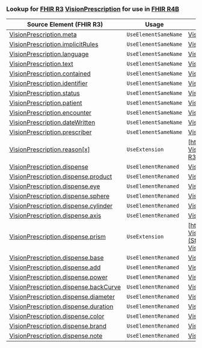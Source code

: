 ### Lookup for [FHIR R3](https://hl7.org/fhir/STU3/) [VisionPrescription](https://hl7.org/fhir/STU3/VisionPrescription.html) for use in [FHIR R4B](https://hl7.org/fhir/R4B/)

| Source Element (FHIR R3) | Usage | Target |
| -------------- | ----- | ------ |
| [VisionPrescription.meta](https://hl7.org/fhir/STU3/VisionPrescription.html#resource) | `UseElementSameName` | [VisionPrescription.meta](https://hl7.org/fhir/R4B/VisionPrescription.html#resource) |
| [VisionPrescription.implicitRules](https://hl7.org/fhir/STU3/VisionPrescription.html#resource) | `UseElementSameName` | [VisionPrescription.implicitRules](https://hl7.org/fhir/R4B/VisionPrescription.html#resource) |
| [VisionPrescription.language](https://hl7.org/fhir/STU3/VisionPrescription.html#resource) | `UseElementSameName` | [VisionPrescription.language](https://hl7.org/fhir/R4B/VisionPrescription.html#resource) |
| [VisionPrescription.text](https://hl7.org/fhir/STU3/VisionPrescription.html#resource) | `UseElementSameName` | [VisionPrescription.text](https://hl7.org/fhir/R4B/VisionPrescription.html#resource) |
| [VisionPrescription.contained](https://hl7.org/fhir/STU3/VisionPrescription.html#resource) | `UseElementSameName` | [VisionPrescription.contained](https://hl7.org/fhir/R4B/VisionPrescription.html#resource) |
| [VisionPrescription.identifier](https://hl7.org/fhir/STU3/VisionPrescription.html#resource) | `UseElementSameName` | [VisionPrescription.identifier](https://hl7.org/fhir/R4B/VisionPrescription.html#resource) |
| [VisionPrescription.status](https://hl7.org/fhir/STU3/VisionPrescription.html#resource) | `UseElementSameName` | [VisionPrescription.status](https://hl7.org/fhir/R4B/VisionPrescription.html#resource) |
| [VisionPrescription.patient](https://hl7.org/fhir/STU3/VisionPrescription.html#resource) | `UseElementSameName` | [VisionPrescription.patient](https://hl7.org/fhir/R4B/VisionPrescription.html#resource) |
| [VisionPrescription.encounter](https://hl7.org/fhir/STU3/VisionPrescription.html#resource) | `UseElementSameName` | [VisionPrescription.encounter](https://hl7.org/fhir/R4B/VisionPrescription.html#resource) |
| [VisionPrescription.dateWritten](https://hl7.org/fhir/STU3/VisionPrescription.html#resource) | `UseElementSameName` | [VisionPrescription.dateWritten](https://hl7.org/fhir/R4B/VisionPrescription.html#resource) |
| [VisionPrescription.prescriber](https://hl7.org/fhir/STU3/VisionPrescription.html#resource) | `UseElementSameName` | [VisionPrescription.prescriber](https://hl7.org/fhir/R4B/VisionPrescription.html#resource) |
| [VisionPrescription.reason[x]](https://hl7.org/fhir/STU3/VisionPrescription.html#resource) | `UseExtension` | [http://hl7.org/fhir/3.0/StructureDefinition/extension-VisionPrescription.reason](StructureDefinition-ext-R3-VisionPrescription.reason.html) |
| [VisionPrescription.dispense](https://hl7.org/fhir/STU3/VisionPrescription.html#resource) | `UseElementRenamed` | [VisionPrescription.lensSpecification](https://hl7.org/fhir/R4B/VisionPrescription.html#resource) |
| [VisionPrescription.dispense.product](https://hl7.org/fhir/STU3/VisionPrescription.html#resource) | `UseElementRenamed` | [VisionPrescription.lensSpecification.product](https://hl7.org/fhir/R4B/VisionPrescription.html#resource) |
| [VisionPrescription.dispense.eye](https://hl7.org/fhir/STU3/VisionPrescription.html#resource) | `UseElementRenamed` | [VisionPrescription.lensSpecification.eye](https://hl7.org/fhir/R4B/VisionPrescription.html#resource) |
| [VisionPrescription.dispense.sphere](https://hl7.org/fhir/STU3/VisionPrescription.html#resource) | `UseElementRenamed` | [VisionPrescription.lensSpecification.sphere](https://hl7.org/fhir/R4B/VisionPrescription.html#resource) |
| [VisionPrescription.dispense.cylinder](https://hl7.org/fhir/STU3/VisionPrescription.html#resource) | `UseElementRenamed` | [VisionPrescription.lensSpecification.cylinder](https://hl7.org/fhir/R4B/VisionPrescription.html#resource) |
| [VisionPrescription.dispense.axis](https://hl7.org/fhir/STU3/VisionPrescription.html#resource) | `UseElementRenamed` | [VisionPrescription.lensSpecification.axis](https://hl7.org/fhir/R4B/VisionPrescription.html#resource) |
| [VisionPrescription.dispense.prism](https://hl7.org/fhir/STU3/VisionPrescription.html#resource) | `UseExtension` | [http://hl7.org/fhir/3.0/StructureDefinition/extension-VisionPrescription.dispense.prism](StructureDefinition-ext-R3-VisionPrescription.di.prism.html) |
| [VisionPrescription.dispense.base](https://hl7.org/fhir/STU3/VisionPrescription.html#resource) | `UseElementRenamed` | [VisionPrescription.lensSpecification.prism.base](https://hl7.org/fhir/R4B/VisionPrescription.html#resource) |
| [VisionPrescription.dispense.add](https://hl7.org/fhir/STU3/VisionPrescription.html#resource) | `UseElementRenamed` | [VisionPrescription.lensSpecification.add](https://hl7.org/fhir/R4B/VisionPrescription.html#resource) |
| [VisionPrescription.dispense.power](https://hl7.org/fhir/STU3/VisionPrescription.html#resource) | `UseElementRenamed` | [VisionPrescription.lensSpecification.power](https://hl7.org/fhir/R4B/VisionPrescription.html#resource) |
| [VisionPrescription.dispense.backCurve](https://hl7.org/fhir/STU3/VisionPrescription.html#resource) | `UseElementRenamed` | [VisionPrescription.lensSpecification.backCurve](https://hl7.org/fhir/R4B/VisionPrescription.html#resource) |
| [VisionPrescription.dispense.diameter](https://hl7.org/fhir/STU3/VisionPrescription.html#resource) | `UseElementRenamed` | [VisionPrescription.lensSpecification.diameter](https://hl7.org/fhir/R4B/VisionPrescription.html#resource) |
| [VisionPrescription.dispense.duration](https://hl7.org/fhir/STU3/VisionPrescription.html#resource) | `UseElementRenamed` | [VisionPrescription.lensSpecification.duration](https://hl7.org/fhir/R4B/VisionPrescription.html#resource) |
| [VisionPrescription.dispense.color](https://hl7.org/fhir/STU3/VisionPrescription.html#resource) | `UseElementRenamed` | [VisionPrescription.lensSpecification.color](https://hl7.org/fhir/R4B/VisionPrescription.html#resource) |
| [VisionPrescription.dispense.brand](https://hl7.org/fhir/STU3/VisionPrescription.html#resource) | `UseElementRenamed` | [VisionPrescription.lensSpecification.brand](https://hl7.org/fhir/R4B/VisionPrescription.html#resource) |
| [VisionPrescription.dispense.note](https://hl7.org/fhir/STU3/VisionPrescription.html#resource) | `UseElementRenamed` | [VisionPrescription.lensSpecification.note](https://hl7.org/fhir/R4B/VisionPrescription.html#resource) |
